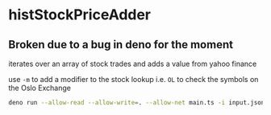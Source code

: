# histStockPriceAdder

## Broken due to a bug in deno for the moment

iterates over an array of stock trades and adds a value from yahoo finance

use `-m` to add a modifier to the stock lookup i.e. `OL` to check the symbols on
the Oslo Exchange

```bash
deno run --allow-read --allow-write=. --allow-net main.ts -i input.json -m modifier
```
